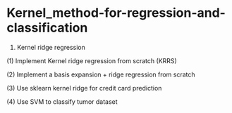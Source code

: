 # Kernel_method-for-regression-and-classification


1. Kernel ridge regression

(1) Implement Kernel ridge regression from scratch (KRRS)

(2) Implement a basis expansion + ridge regression from scratch

(3) Use sklearn kernel ridge for credit card prediction

(4) Use SVM to classify tumor dataset


